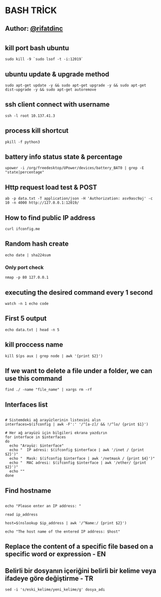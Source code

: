
# BASH TRİCK

## Author: [@rifatdinc](https://twitter.com/raficimsakinol)

#

## kill port bash ubuntu

   ```text
   sudo kill -9 `sudo lsof -t -i:12019`
   ```

## ubuntu update & upgrade method

```text
sudo apt-get update -y && sudo apt-get upgrade -y && sudo apt-get dist-upgrade -y && sudo apt-get autoremove
```

## ssh client connect with username

```text
ssh -l root 10.137.41.3
```

## process kill shortcut

```text
pkill -f python3
```

## battery info status state & percentage

```text
upower -i /org/freedesktop/UPower/devices/battery_BAT0 | grep -E "state|percentage"
```

## Http request load test & POST

```text
ab -p data.txt -T application/json -H 'Authorization: asv9asc9aj' -c 10 -n 4000 http://127.0.0.1:12019/
```

## How to find public IP address

```text
curl ifconfig.me
```

## Random hash create

```text
echo date | sha224sum
```

### Only port check

```text
nmap -p 80 127.0.0.1
```

## executing the desired command every 1 second

```text
watch -n 1 echo code
```

## First 5 output

```text
echo data.txt | head -n 5
```

## kill proccess name
```text
kill $(ps aux | grep node | awk '{print $2}')
```

## If we want to delete a file under a folder, we can use this command
   
   ```text
   find ./ -name "file_name" | xargs rm -rf
   
   ```


## Interfaces list

```text

# Sistemdeki ağ arayüzlerinin listesini alın
interfaces=$(ifconfig | awk -F':' '/^[a-z]/ && !/^lo/ {print $1}')

# Her ağ arayüzü için bilgileri ekrana yazdırın
for interface in $interfaces
do
  echo "Arayüz: $interface"
  echo "  IP adresi: $(ifconfig $interface | awk '/inet / {print $2}')"
  echo "  Mask: $(ifconfig $interface | awk '/netmask / {print $4}')"
  echo "  MAC adresi: $(ifconfig $interface | awk '/ether/ {print $2}')"
  echo ""
done
```


## Find hostname

```text

echo "Please enter an IP address: "

read ip_address

host=$(nslookup $ip_address | awk '/^Name:/ {print $2}')

echo "The host name of the entered IP address: $host"
```

## Replace the content of a specific file based on a specific word or expression - EN
## Belirli bir dosyanın içeriğini belirli bir kelime veya ifadeye göre değiştirme - TR
```text
sed -i 's/eski_kelime/yeni_kelime/g' dosya_adı
```
